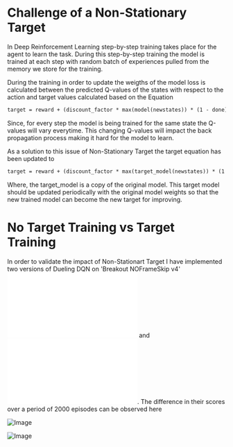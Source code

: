 # Challenge of a Non-Stationary Target

In Deep Reinforcement Learning step-by-step training takes place for the agent to learn the task. During this step-by-step training the model is trained at each step
with random batch of experiences pulled from the memory we store for the training.

During the training in order to update the weigths of the model loss is calculated between the predicted Q-values of the states with respect to the action and target values calculated
based on the Equation
```markdown
target = reward + (discount_factor * max(model(newstates)) * (1 - done)) 
```
Since, for every step the model is being trained for the same state the Q-values will vary everytime. This changing Q-values will impact the back propagation process making it hard for the model to learn.

As a solution to this issue of Non-Stationary Target the target equation has been updated to

```markdown
target = reward + (discount_factor * max(target_model(newstates)) * (1 - done)) 
```
Where, the target_model is a copy of the original model. This target model should be updated periodically with the original model weights so that the new trained model can become the new target for improving.

# No Target Training vs Target Training
In order to validate the impact of Non-Stationart Target I have implemented two versions of Dueling DQN on 'Breakout NOFrameSkip v4' ![Target model](targetdqn.py) and ![No Target model](notargetdqn.py). The difference in their scores over a period of 2000 episodes can be observed here

![Image](TargetPlot.png)

![Image](NoTargetPlot.png)
